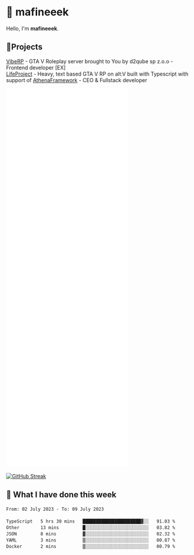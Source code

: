# 👋 mafineeek
Hello, I'm **mafineeek**.

## 📝Projects

[VibeRP](https://v-rp.pl) - GTA V Roleplay server brought to You by d2qube sp z.o.o - Frontend developer [EX]
<br>
[LifeProject](https://github.com/LifeProject-Roleplay/) - Heavy, text based GTA V RP on alt:V built with Typescript with support of [AthenaFramework](https://github.com/Athena-Roleplay-Framework/) - CEO & Fullstack developer

![](./github-metrics.svg)

[![GitHub Streak](https://streak-stats.demolab.com/?user=mafineeek)](https://git.io/streak-stats)

## 📰 What I have done this week
<!--START_SECTION:waka-->

```txt
From: 02 July 2023 - To: 09 July 2023

TypeScript   5 hrs 30 mins   ██████████████████████▓░░   91.03 %
Other        13 mins         █░░░░░░░░░░░░░░░░░░░░░░░░   03.82 %
JSON         8 mins          ▓░░░░░░░░░░░░░░░░░░░░░░░░   02.32 %
YAML         3 mins          ▒░░░░░░░░░░░░░░░░░░░░░░░░   00.87 %
Docker       2 mins          ▒░░░░░░░░░░░░░░░░░░░░░░░░   00.79 %
```

<!--END_SECTION:waka-->
